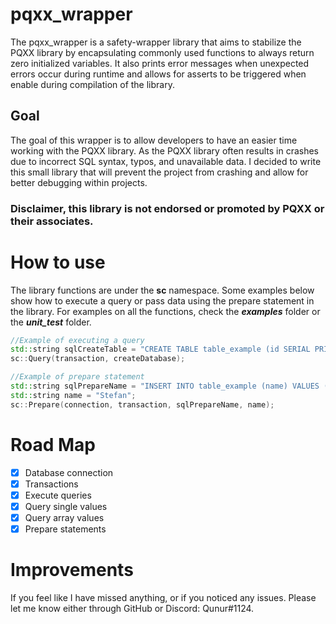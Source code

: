 # pqxx_wrapper
The pqxx_wrapper is a safety-wrapper library that aims to stabilize the PQXX library by encapsulating commonly used functions to always return zero initialized variables. It also prints error messages when unexpected errors occur during runtime and allows for asserts to be triggered when enable during compilation of the library.

## Goal
The goal of this wrapper is to allow developers to have an easier time working with the PQXX library. As the PQXX library often results in crashes due to incorrect SQL syntax, typos, and unavailable data. I decided to write this small library that will prevent the project from crashing and allow for better debugging within projects.

### Disclaimer, this library is not endorsed or promoted by PQXX or their associates.

# How to use
The library functions are under the **sc** namespace. 
Some examples below show how to execute a query or pass data using the prepare statement in the library.
For examples on all the functions, check the ***examples*** folder or the ***unit_test*** folder.

```c++
//Example of executing a query
std::string sqlCreateTable = "CREATE TABLE table_example (id SERIAL PRIMARY KEY, name TEXT NOT NULL)";
sc::Query(transaction, createDatabase);
```

```c++
//Example of prepare statement
std::string sqlPrepareName = "INSERT INTO table_example (name) VALUES ($1)";
std::string name = "Stefan";
sc::Prepare(connection, transaction, sqlPrepareName, name);
```

# Road Map
- [X] Database connection
- [X] Transactions
- [X] Execute queries
- [X] Query single values
- [X] Query array values
- [X] Prepare statements

# Improvements
If you feel like I have missed anything, or if you noticed any issues.
Please let me know either through GitHub or Discord: Qunur#1124.
